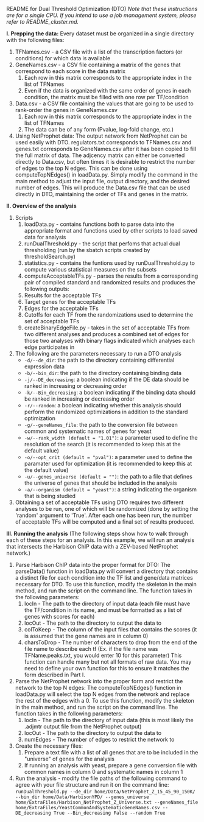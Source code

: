 README for Dual Threshold Optimization (DTO)
*Note that these instructions are for a single CPU. If you intend to use a job management system, please refer to README_cluster.md.*

**I. Prepping the data:**
Every dataset must be organized in a single directory with the following files:
1. TFNames.csv - a CSV file with a list of the transcription factors (or conditions) for which data is available
2. GeneNames.csv - a CSV file containing a matrix of the genes that correspond to each score in the data matrix
   1. Each row in this matrix corresponds to the appropriate index in the list of TFNames
   2. Even if the data is organized with the same order of genes in each condition, the matrix must be filled with one row per TF/condition
3. Data.csv - a CSV file containing the values that are going to be used to rank-order the genes in GeneNames.csv
   1. Each row in this matrix corresponds to the appropriate index in the list of TFNames
   2. The data can be of any form (Pvalue, log-fold change, etc.)
4. Using NetProphet data:
	The output network from NetProphet can be used easily with DTO. regulators.txt corresponds to TFNames.csv and genes.txt corresponds to GeneNames.csv after it has been copied to fill the full matrix of data. The adjcency matrix can either be converted directly to Data.csv, but often times it is desirable to restrict the number of edges to the top N edges. This can be done using computeTopNEdges() in loadData.py. Simply modify the command in the main method to adjust the input file, output directory, and the desired number of edges. This will produce the Data.csv file that can be used directly in DTO, maintaining the order of TFs and genes in the matrix. 

**II. Overview of the analysis**
1. Scripts
   1. loadData.py - contains functions both to parse data into the appropriate format and functions used by other scripts to load saved data for analysis
   2. runDualThreshold.py - the script that perfoms that actual dual thresholding (run by the sbatch scripts created by thresholdSearch.py)
   3. statistics.py - contains the funtions used by runDualThreshold.py to compute various statistical measures on the subsets
   4. computeAcceptableTFs.py - parses the results from a corresponding pair of compiled standard and randomized results and produces the following outputs:
    1. Results for the acceptable TFs 
    2. Target genes for the acceptable TFs
    3. Edges for the acceptable TFs
    4. Cutoffs for each TF from the randomizations used to determine the set of acceptable TFs
   5. createBinaryEdgeFile.py - takes in the set of acceptable TFs from two different analyses and produces a combined set of edges for those two analyses with binary flags indicated which analyses each edge participates in
2. The following are the parameters necessary to run a DTO analysis
   * `-d/--de_dir`: the path to the directory containing differential expression data
   * `-b/--bin_dir`: the path to the directory containing binding data
   * `-j/--DE_decreasing`: a boolean indicating if the DE data should be ranked in increasing or decreasing order
   * `-k/--Bin_decreasing`: a boolean indicating if the binding data should be ranked in increasing or decreasing order
   * `-r/--random`: a boolean indicating whether this analysis should perform the randomized optimizations in addition to the standard optimization
   * `-g/--geneNames_file`: the path to the conversion file between common and systematic names of genes for yeast
   * `-w/--rank_width (default = "1.01")`: a parameter used to define the resolution of the search (it is recommended to keep this at the default value)
   * `-o/--opt_crit (default = "pval")`: a parameter used to define the paramater used for optimization (it is recommended to keep this at the default value)
   * `-u/--genes_universe (default = "")`: the path to a file that defines the universe of genes that should be included in the analysis
   * `-a/--organism (default = "yeast")`: a string indicating the organism that is being studied
3. Obtaining a set of acceptable TFs using DTO requires two different analyses to be run, one of which will be randomized (done by setting the 'random' argument to 'True'. After each one has been run, the number of acceptable TFs will be computed and a final set of results produced.

**III. Running the analysis** 
(The following steps show how to walk through each of these steps for an analysis. In this example, we will run an analysis that intersects the Harbison ChIP data with a ZEV-based NetProphet network.)
1. Parse Harbison ChIP data into the proper format for DTO:
	The parseData() function in loadData.py will convert a directory that contains a distinct file for each condition into the TF list and gene/data matrices necessary for DTO. To use this function, modify the skeleton in the main method, and run the script on the command line. The function takes in the following parameters:
   1. locIn - The path to the directory of input data (each file must have the TF/condition in its name, and must be formatted as a list of genes with scores for each)
   2. locOut - The path to the directory to output the data to
   3. colToKeep - The column of the input files that contains the scores (it is assumed that the gene names are in column 0)
   4. charsToDrop - The number of characters to drop from the end of the file name to describe each tf (Ex. if the file name was TFName.peaks.txt, you would enter 10 for this parameter)
This function can handle many but not all formats of raw data. You may need to define your own function for this to ensure it matches the form described in Part I.
2. Parse the NetProphet network into the proper form and restrict the network to the top N edges:
	The computeTopNEdges() function in loadData.py will select the top N edges from the network and replace the rest of the edges with a 0. To use this function, modify the skeleton in the main method, and run the script on the command line. The function takes in the following parameters:
   1. locIn - The path to the directory of input data (this is most likely the .adjmtr output file from the NetProphet output)
   2. locOut - The path to the directory to output the data to
   3. numEdges - The number of edges to restrict the network to
3. Create the necessary files:
   1. Prepare a text file with a list of all genes that are to be included in the "universe" of genes for the analysis
   2. If running an analysis with yeast, prepare a gene conversion file with common names in column 0 and systematic names in column 1
4. Run the analysis - modify the file paths of the following command to agree with your file structure and run it on the command line:
	`runDualThreshold.py --de_dir home/Data/NetProphet_Z_15_45_90_150K/ --bin_dir home/Data/HarbisonYPD/ --genes_universe home/ExtraFiles/Harbison_NetProphet_Z_Universe.txt --geneNames_file home/ExtraFiles/YeastCommonAndSystematicGeneNames.csv --DE_decreasing True --Bin_decreasing False --random True`
